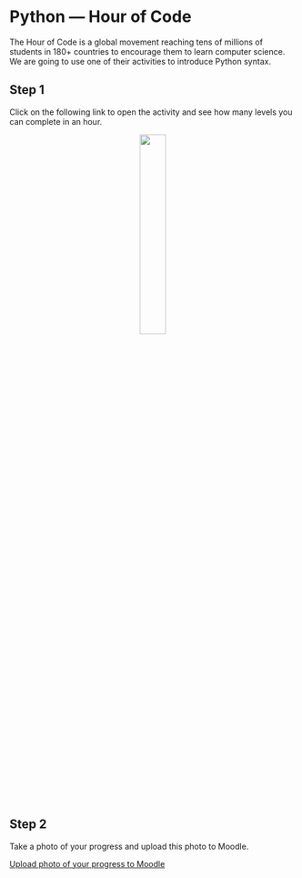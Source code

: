 # Python &mdash; Hour of Code

The Hour of Code is a global movement reaching tens of millions of students in 180+ countries to encourage them to learn computer science. We are going to use one of their activities to introduce Python syntax. 

## Step 1

Click on the following link to open the activity and see how many levels you can complete in an hour.

<center>
<a href='https://hourofcode.com/toxicodecompute2'><image width='30%' src='files/toxicode_compute2.jpg' /></a>
</center>

## Step 2

Take a photo of your progress and upload this photo to Moodle.

<div class="pager">
<a class="btn btn-primary btn-lg" target="_blank" href="https://moodle.wit.ie/mod/assign/view.php?id=4341236" role="button">Upload photo of your progress to Moodle</a>
</div>